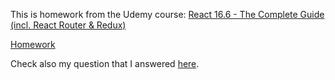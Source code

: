 This is homework from the Udemy course:
[React 16.6 - The Complete Guide (incl. React Router & Redux)](https://www.udemy.com/react-the-complete-guide-incl-redux/)

[Homework](https://www.udemy.com/react-the-complete-guide-incl-redux/learn/v4/t/practice/17069/introduction)


Check also my question that I answered [here](https://www.udemy.com/react-the-complete-guide-incl-redux/learn/v4/t/lecture/8138600?start=15).
